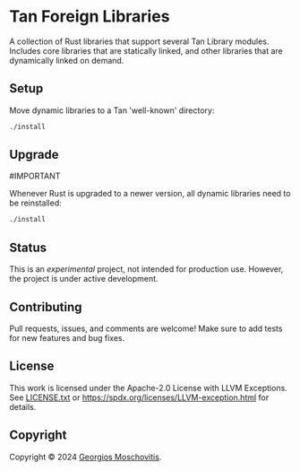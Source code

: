 # Tan Foreign Libraries

A collection of Rust libraries that support several Tan Library modules.
Includes core libraries that are statically linked, and other libraries that are
dynamically linked on demand.

## Setup

Move dynamic libraries to a Tan 'well-known' directory:

```sh
./install
```

## Upgrade

#IMPORTANT

Whenever Rust is upgraded to a newer version, all dynamic libraries need to be
reinstalled:

```sh
./install
```

## Status

This is an _experimental_ project, not intended for production use. However, the
project is under active development.

## Contributing

Pull requests, issues, and comments are welcome! Make sure to add tests for new
features and bug fixes.

## License

This work is licensed under the Apache-2.0 License with LLVM Exceptions. See
[LICENSE.txt](LICENSE.txt) or <https://spdx.org/licenses/LLVM-exception.html>
for details.

## Copyright

Copyright © 2024 [Georgios Moschovitis](https://gmosx.ninja).

